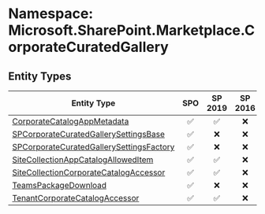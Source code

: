 # Namespace: Microsoft.SharePoint.Marketplace.CorporateCuratedGallery

## Entity Types

Entity Type | SPO | SP 2019 | SP 2016 | SP 2013
----------|:---:|:-------:|:-------:|:-------:
[CorporateCatalogAppMetadata](./EntityTypes/CorporateCatalogAppMetadata.md) | ✅ | ✅ | ❌ | ❌
[SPCorporateCuratedGallerySettingsBase](./EntityTypes/SPCorporateCuratedGallerySettingsBase.md) | ✅ | ❌ | ❌ | ❌
[SPCorporateCuratedGallerySettingsFactory](./EntityTypes/SPCorporateCuratedGallerySettingsFactory.md) | ✅ | ❌ | ❌ | ❌
[SiteCollectionAppCatalogAllowedItem](./EntityTypes/SiteCollectionAppCatalogAllowedItem.md) | ✅ | ✅ | ❌ | ❌
[SiteCollectionCorporateCatalogAccessor](./EntityTypes/SiteCollectionCorporateCatalogAccessor.md) | ✅ | ✅ | ❌ | ❌
[TeamsPackageDownload](./EntityTypes/TeamsPackageDownload.md) | ✅ | ❌ | ❌ | ❌
[TenantCorporateCatalogAccessor](./EntityTypes/TenantCorporateCatalogAccessor.md) | ✅ | ✅ | ❌ | ❌